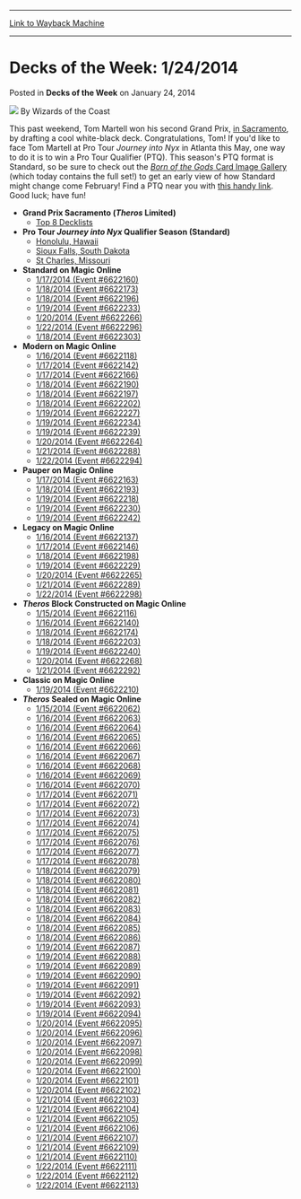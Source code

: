
---
[Link to Wayback Machine](https://web.archive.org/web/20220123061459/https://magic.wizards.com/en/articles/archive/decks-week-1242014-2014-01-24-0)

[_metadata_:author]:- "Wizards of the Coast"
[_metadata_:description]:- "This past weekend, Tom Martell won his second Grand Prix, in Sacramento, by drafting a cool white-black deck. Congratulations, Tom! If you'd like to face Tom Martell at Pro Tour Journey into Nyx in Atlanta this May, one way to do it is to win a Pro Tour Qualifier (PTQ). This season's PTQ format is Standard, so be sure to check out the Born of the Gods Card Image Gallery (which"
[_metadata_:generator]:- "Drupal 7 (http://drupal.org)"
[_metadata_:node]:- "598656"
[_metadata_:publish_date]:- "2014-01-24"
[_metadata_:source]:- "div-main-content"
[_metadata_:title]:- "Decks of the Week: 1/24/2014"
[_metadata_:wayback_capture_timestamp]:- "2022-01-23 06:14:59"
[_metadata_:wayback_raw_url]:- "https://web.archive.org/web/20220123061459id_/https://magic.wizards.com/en/articles/archive/decks-week-1242014-2014-01-24-0"
[_metadata_:wayback_url]:- "https://magic.wizards.com/en/articles/archive/decks-week-1242014-2014-01-24-0"
---


Decks of the Week: 1/24/2014
============================



 Posted in **Decks of the Week**
 on January 24, 2014 






![](https://media.magic.wizards.com/styles/auth_small/public/images/person/wizards_author.jpg)
By Wizards of the Coast












This past weekend, Tom Martell won his second Grand Prix, [in Sacramento](/en/events/coverage/martell-displays-mastery-theros-sacramento), by drafting a cool white-black deck. Congratulations, Tom! If you'd like to face Tom Martell at Pro Tour *Journey into Nyx* in Atlanta this May, one way to do it is to win a Pro Tour Qualifier (PTQ). This season's PTQ format is Standard, so be sure to check out the  [*Born of the Gods* Card Image Gallery](https://www.wizards.com/Magic/tcg/article.aspx?x=mtg/tcg/bornofthegods/cig#) (which today contains the full set!) to get an early view of how Standard might change come February! Find a PTQ near you with [this handy link](https://www.wizards.com/Magic/TCG/Events.aspx?x=mtg/event/protour/qualifierlist#jou). Good luck; have fun!


* **Grand Prix Sacramento (*Theros* Limited)** 
	+ [Top 8 Decklists](/en/events/coverage/martell-displays-mastery-theros-sacramento)
* **Pro Tour *Journey into Nyx* Qualifier Season (Standard)** 
	+ [Honolulu, Hawaii](/en/articles/archive/event-coverage/pro-tour-journey-nyx-qualifier-season-top-8-standard-decklists-201-3)
	+ [Sioux Falls, South Dakota](/en/articles/archive/event-coverage/pro-tour-journey-nyx-qualifier-season-top-8-standard-decklists-2014)
	+ [St Charles, Missouri](/en/articles/archive/event-coverage/pro-tour-journey-nyx-qualifier-season-top-8-standard-decklists-20-12)
* **Standard on Magic Online**
	+ [1/17/2014 (Event #6622160)](http://archive.wizards.com/Magic/Digital/MagicOnlineTourn.aspx?x=mtg/digital/magiconline/tourn/6622160)
	+ [1/18/2014 (Event #6622173)](http://archive.wizards.com/Magic/Digital/MagicOnlineTourn.aspx?x=mtg/digital/magiconline/tourn/6622173)
	+ [1/18/2014 (Event #6622196)](http://archive.wizards.com/Magic/Digital/MagicOnlineTourn.aspx?x=mtg/digital/magiconline/tourn/6622196)
	+ [1/19/2014 (Event #6622233)](http://archive.wizards.com/Magic/Digital/MagicOnlineTourn.aspx?x=mtg/digital/magiconline/tourn/6622233)
	+ [1/20/2014 (Event #6622266)](http://archive.wizards.com/Magic/Digital/MagicOnlineTourn.aspx?x=mtg/digital/magiconline/tourn/6622266)
	+ [1/22/2014 (Event #6622296)](http://archive.wizards.com/Magic/Digital/MagicOnlineTourn.aspx?x=mtg/digital/magiconline/tourn/6622296)
	+ [1/18/2014 (Event #6622303)](http://archive.wizards.com/Magic/Digital/MagicOnlineTourn.aspx?x=mtg/digital/magiconline/tourn/6622303)
* **Modern on Magic Online**
	+ [1/16/2014 (Event #6622118)](http://archive.wizards.com/Magic/Digital/MagicOnlineTourn.aspx?x=mtg/digital/magiconline/tourn/6622118)
	+ [1/17/2014 (Event #6622142)](http://archive.wizards.com/Magic/Digital/MagicOnlineTourn.aspx?x=mtg/digital/magiconline/tourn/6622142)
	+ [1/17/2014 (Event #6622166)](http://archive.wizards.com/Magic/Digital/MagicOnlineTourn.aspx?x=mtg/digital/magiconline/tourn/6622166)
	+ [1/18/2014 (Event #6622190)](http://archive.wizards.com/Magic/Digital/MagicOnlineTourn.aspx?x=mtg/digital/magiconline/tourn/6622190)
	+ [1/18/2014 (Event #6622197)](http://archive.wizards.com/Magic/Digital/MagicOnlineTourn.aspx?x=mtg/digital/magiconline/tourn/6622197)
	+ [1/18/2014 (Event #6622202)](http://archive.wizards.com/Magic/Digital/MagicOnlineTourn.aspx?x=mtg/digital/magiconline/tourn/6622202)
	+ [1/19/2014 (Event #6622227)](http://archive.wizards.com/Magic/Digital/MagicOnlineTourn.aspx?x=mtg/digital/magiconline/tourn/6622227)
	+ [1/19/2014 (Event #6622234)](http://archive.wizards.com/Magic/Digital/MagicOnlineTourn.aspx?x=mtg/digital/magiconline/tourn/6622234)
	+ [1/19/2014 (Event #6622239)](http://archive.wizards.com/Magic/Digital/MagicOnlineTourn.aspx?x=mtg/digital/magiconline/tourn/6622239)
	+ [1/20/2014 (Event #6622264)](http://archive.wizards.com/Magic/Digital/MagicOnlineTourn.aspx?x=mtg/digital/magiconline/tourn/6622264)
	+ [1/21/2014 (Event #6622288)](http://archive.wizards.com/Magic/Digital/MagicOnlineTourn.aspx?x=mtg/digital/magiconline/tourn/6622288)
	+ [1/22/2014 (Event #6622294)](http://archive.wizards.com/Magic/Digital/MagicOnlineTourn.aspx?x=mtg/digital/magiconline/tourn/6622294)
* **Pauper on Magic Online** 
	+ [1/17/2014 (Event #6622163)](http://archive.wizards.com/Magic/Digital/MagicOnlineTourn.aspx?x=mtg/digital/magiconline/tourn/6622163)
	+ [1/18/2014 (Event #6622193)](http://archive.wizards.com/Magic/Digital/MagicOnlineTourn.aspx?x=mtg/digital/magiconline/tourn/6622193)
	+ [1/19/2014 (Event #6622218)](http://archive.wizards.com/Magic/Digital/MagicOnlineTourn.aspx?x=mtg/digital/magiconline/tourn/6622218)
	+ [1/19/2014 (Event #6622230)](http://archive.wizards.com/Magic/Digital/MagicOnlineTourn.aspx?x=mtg/digital/magiconline/tourn/6622230)
	+ [1/19/2014 (Event #6622242)](http://archive.wizards.com/Magic/Digital/MagicOnlineTourn.aspx?x=mtg/digital/magiconline/tourn/6622242)
* **Legacy on Magic Online**
	+ [1/16/2014 (Event #6622137)](http://archive.wizards.com/Magic/Digital/MagicOnlineTourn.aspx?x=mtg/digital/magiconline/tourn/6622137)
	+ [1/17/2014 (Event #6622146)](http://archive.wizards.com/Magic/Digital/MagicOnlineTourn.aspx?x=mtg/digital/magiconline/tourn/6622146)
	+ [1/18/2014 (Event #6622198)](http://archive.wizards.com/Magic/Digital/MagicOnlineTourn.aspx?x=mtg/digital/magiconline/tourn/6622198)
	+ [1/19/2014 (Event #6622229)](http://archive.wizards.com/Magic/Digital/MagicOnlineTourn.aspx?x=mtg/digital/magiconline/tourn/6622229)
	+ [1/20/2014 (Event #6622265)](http://archive.wizards.com/Magic/Digital/MagicOnlineTourn.aspx?x=mtg/digital/magiconline/tourn/6622265)
	+ [1/21/2014 (Event #6622289)](http://archive.wizards.com/Magic/Digital/MagicOnlineTourn.aspx?x=mtg/digital/magiconline/tourn/6622289)
	+ [1/22/2014 (Event #6622298)](http://archive.wizards.com/Magic/Digital/MagicOnlineTourn.aspx?x=mtg/digital/magiconline/tourn/6622298)
* ***Theros* Block Constructed on Magic Online** 
	+ [1/15/2014 (Event #6622116)](http://archive.wizards.com/Magic/Digital/MagicOnlineTourn.aspx?x=mtg/digital/magiconline/tourn/6622116)
	+ [1/16/2014 (Event #6622140)](http://archive.wizards.com/Magic/Digital/MagicOnlineTourn.aspx?x=mtg/digital/magiconline/tourn/6622140)
	+ [1/18/2014 (Event #6622174)](http://archive.wizards.com/Magic/Digital/MagicOnlineTourn.aspx?x=mtg/digital/magiconline/tourn/6622174)
	+ [1/18/2014 (Event #6622203)](http://archive.wizards.com/Magic/Digital/MagicOnlineTourn.aspx?x=mtg/digital/magiconline/tourn/6622203)
	+ [1/19/2014 (Event #6622240)](http://archive.wizards.com/Magic/Digital/MagicOnlineTourn.aspx?x=mtg/digital/magiconline/tourn/6622240)
	+ [1/20/2014 (Event #6622268)](http://archive.wizards.com/Magic/Digital/MagicOnlineTourn.aspx?x=mtg/digital/magiconline/tourn/6622268)
	+ [1/21/2014 (Event #6622292)](http://archive.wizards.com/Magic/Digital/MagicOnlineTourn.aspx?x=mtg/digital/magiconline/tourn/6622292)
* **Classic on Magic Online** 
	+ [1/19/2014 (Event #6622210)](http://archive.wizards.com/Magic/Digital/MagicOnlineTourn.aspx?x=mtg/digital/magiconline/tourn/6622210)
* ***Theros* Sealed on Magic Online** 
	+ [1/15/2014 (Event #6622062)](http://archive.wizards.com/Magic/Digital/MagicOnlineTourn.aspx?x=mtg/digital/magiconline/tourn/6622062)
	+ [1/16/2014 (Event #6622063)](http://archive.wizards.com/Magic/Digital/MagicOnlineTourn.aspx?x=mtg/digital/magiconline/tourn/6622063)
	+ [1/16/2014 (Event #6622064)](http://archive.wizards.com/Magic/Digital/MagicOnlineTourn.aspx?x=mtg/digital/magiconline/tourn/6622064)
	+ [1/16/2014 (Event #6622065)](http://archive.wizards.com/Magic/Digital/MagicOnlineTourn.aspx?x=mtg/digital/magiconline/tourn/6622065)
	+ [1/16/2014 (Event #6622066)](http://archive.wizards.com/Magic/Digital/MagicOnlineTourn.aspx?x=mtg/digital/magiconline/tourn/6622066)
	+ [1/16/2014 (Event #6622067)](http://archive.wizards.com/Magic/Digital/MagicOnlineTourn.aspx?x=mtg/digital/magiconline/tourn/6622067)
	+ [1/16/2014 (Event #6622068)](http://archive.wizards.com/Magic/Digital/MagicOnlineTourn.aspx?x=mtg/digital/magiconline/tourn/6622068)
	+ [1/16/2014 (Event #6622069)](http://archive.wizards.com/Magic/Digital/MagicOnlineTourn.aspx?x=mtg/digital/magiconline/tourn/6622069)
	+ [1/16/2014 (Event #6622070)](http://archive.wizards.com/Magic/Digital/MagicOnlineTourn.aspx?x=mtg/digital/magiconline/tourn/6622070)
	+ [1/17/2014 (Event #6622071)](http://archive.wizards.com/Magic/Digital/MagicOnlineTourn.aspx?x=mtg/digital/magiconline/tourn/6622071)
	+ [1/17/2014 (Event #6622072)](http://archive.wizards.com/Magic/Digital/MagicOnlineTourn.aspx?x=mtg/digital/magiconline/tourn/6622072)
	+ [1/17/2014 (Event #6622073)](http://archive.wizards.com/Magic/Digital/MagicOnlineTourn.aspx?x=mtg/digital/magiconline/tourn/6622073)
	+ [1/17/2014 (Event #6622074)](http://archive.wizards.com/Magic/Digital/MagicOnlineTourn.aspx?x=mtg/digital/magiconline/tourn/6622074)
	+ [1/17/2014 (Event #6622075)](http://archive.wizards.com/Magic/Digital/MagicOnlineTourn.aspx?x=mtg/digital/magiconline/tourn/6622075)
	+ [1/17/2014 (Event #6622076)](http://archive.wizards.com/Magic/Digital/MagicOnlineTourn.aspx?x=mtg/digital/magiconline/tourn/6622076)
	+ [1/17/2014 (Event #6622077)](http://archive.wizards.com/Magic/Digital/MagicOnlineTourn.aspx?x=mtg/digital/magiconline/tourn/6622077)
	+ [1/17/2014 (Event #6622078)](http://archive.wizards.com/Magic/Digital/MagicOnlineTourn.aspx?x=mtg/digital/magiconline/tourn/6622078)
	+ [1/18/2014 (Event #6622079)](http://archive.wizards.com/Magic/Digital/MagicOnlineTourn.aspx?x=mtg/digital/magiconline/tourn/6622079)
	+ [1/18/2014 (Event #6622080)](http://archive.wizards.com/Magic/Digital/MagicOnlineTourn.aspx?x=mtg/digital/magiconline/tourn/6622080)
	+ [1/18/2014 (Event #6622081)](http://archive.wizards.com/Magic/Digital/MagicOnlineTourn.aspx?x=mtg/digital/magiconline/tourn/6622081)
	+ [1/18/2014 (Event #6622082)](http://archive.wizards.com/Magic/Digital/MagicOnlineTourn.aspx?x=mtg/digital/magiconline/tourn/6622082)
	+ [1/18/2014 (Event #6622083)](http://archive.wizards.com/Magic/Digital/MagicOnlineTourn.aspx?x=mtg/digital/magiconline/tourn/6622083)
	+ [1/18/2014 (Event #6622084)](http://archive.wizards.com/Magic/Digital/MagicOnlineTourn.aspx?x=mtg/digital/magiconline/tourn/6622084)
	+ [1/18/2014 (Event #6622085)](http://archive.wizards.com/Magic/Digital/MagicOnlineTourn.aspx?x=mtg/digital/magiconline/tourn/6622085)
	+ [1/18/2014 (Event #6622086)](http://archive.wizards.com/Magic/Digital/MagicOnlineTourn.aspx?x=mtg/digital/magiconline/tourn/6622086)
	+ [1/19/2014 (Event #6622087)](http://archive.wizards.com/Magic/Digital/MagicOnlineTourn.aspx?x=mtg/digital/magiconline/tourn/6622087)
	+ [1/19/2014 (Event #6622088)](http://archive.wizards.com/Magic/Digital/MagicOnlineTourn.aspx?x=mtg/digital/magiconline/tourn/6622088)
	+ [1/19/2014 (Event #6622089)](http://archive.wizards.com/Magic/Digital/MagicOnlineTourn.aspx?x=mtg/digital/magiconline/tourn/6622089)
	+ [1/19/2014 (Event #6622090)](http://archive.wizards.com/Magic/Digital/MagicOnlineTourn.aspx?x=mtg/digital/magiconline/tourn/6622090)
	+ [1/19/2014 (Event #6622091)](http://archive.wizards.com/Magic/Digital/MagicOnlineTourn.aspx?x=mtg/digital/magiconline/tourn/6622091)
	+ [1/19/2014 (Event #6622092)](http://archive.wizards.com/Magic/Digital/MagicOnlineTourn.aspx?x=mtg/digital/magiconline/tourn/6622092)
	+ [1/19/2014 (Event #6622093)](http://archive.wizards.com/Magic/Digital/MagicOnlineTourn.aspx?x=mtg/digital/magiconline/tourn/6622093)
	+ [1/19/2014 (Event #6622094)](http://archive.wizards.com/Magic/Digital/MagicOnlineTourn.aspx?x=mtg/digital/magiconline/tourn/6622094)
	+ [1/20/2014 (Event #6622095)](http://archive.wizards.com/Magic/Digital/MagicOnlineTourn.aspx?x=mtg/digital/magiconline/tourn/6622095)
	+ [1/20/2014 (Event #6622096)](http://archive.wizards.com/Magic/Digital/MagicOnlineTourn.aspx?x=mtg/digital/magiconline/tourn/6622096)
	+ [1/20/2014 (Event #6622097)](http://archive.wizards.com/Magic/Digital/MagicOnlineTourn.aspx?x=mtg/digital/magiconline/tourn/6622097)
	+ [1/20/2014 (Event #6622098)](http://archive.wizards.com/Magic/Digital/MagicOnlineTourn.aspx?x=mtg/digital/magiconline/tourn/6622098)
	+ [1/20/2014 (Event #6622099)](http://archive.wizards.com/Magic/Digital/MagicOnlineTourn.aspx?x=mtg/digital/magiconline/tourn/6622099)
	+ [1/20/2014 (Event #6622100)](http://archive.wizards.com/Magic/Digital/MagicOnlineTourn.aspx?x=mtg/digital/magiconline/tourn/6622100)
	+ [1/20/2014 (Event #6622101)](http://archive.wizards.com/Magic/Digital/MagicOnlineTourn.aspx?x=mtg/digital/magiconline/tourn/6622101)
	+ [1/20/2014 (Event #6622102)](http://archive.wizards.com/Magic/Digital/MagicOnlineTourn.aspx?x=mtg/digital/magiconline/tourn/6622102)
	+ [1/21/2014 (Event #6622103)](http://archive.wizards.com/Magic/Digital/MagicOnlineTourn.aspx?x=mtg/digital/magiconline/tourn/6622103)
	+ [1/21/2014 (Event #6622104)](http://archive.wizards.com/Magic/Digital/MagicOnlineTourn.aspx?x=mtg/digital/magiconline/tourn/6622104)
	+ [1/21/2014 (Event #6622105)](http://archive.wizards.com/Magic/Digital/MagicOnlineTourn.aspx?x=mtg/digital/magiconline/tourn/6622105)
	+ [1/21/2014 (Event #6622106)](http://archive.wizards.com/Magic/Digital/MagicOnlineTourn.aspx?x=mtg/digital/magiconline/tourn/6622106)
	+ [1/21/2014 (Event #6622107)](http://archive.wizards.com/Magic/Digital/MagicOnlineTourn.aspx?x=mtg/digital/magiconline/tourn/6622107)
	+ [1/21/2014 (Event #6622109)](http://archive.wizards.com/Magic/Digital/MagicOnlineTourn.aspx?x=mtg/digital/magiconline/tourn/6622109)
	+ [1/21/2014 (Event #6622110)](http://archive.wizards.com/Magic/Digital/MagicOnlineTourn.aspx?x=mtg/digital/magiconline/tourn/6622110)
	+ [1/22/2014 (Event #6622111)](http://archive.wizards.com/Magic/Digital/MagicOnlineTourn.aspx?x=mtg/digital/magiconline/tourn/6622111)
	+ [1/22/2014 (Event #6622112)](http://archive.wizards.com/Magic/Digital/MagicOnlineTourn.aspx?x=mtg/digital/magiconline/tourn/6622112)
	+ [1/22/2014 (Event #6622113)](http://archive.wizards.com/Magic/Digital/MagicOnlineTourn.aspx?x=mtg/digital/magiconline/tourn/6622113)







